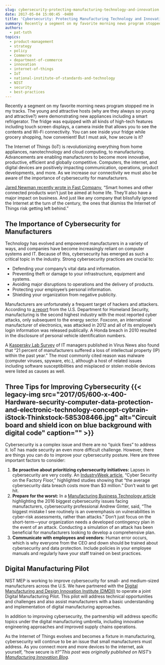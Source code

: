```yaml
---
slug: cybersecurity-protecting-manufacturing-technology-and-innovation
date: 2017-05-04 15:00:45 -0400
title: 'Cybersecurity: Protecting Manufacturing Technology and Innovation'
summary: Recently a segment on my favorite morning news program stopped me in my tracks. The young and attractive hosts (why are they always so young and attractive?) were demonstrating new appliances including a smart refrigerator. The fridge was equipped with all kinds of high-tech features including touch screen displays, a camera inside that allows you
authors:
  - pat-toth
topics:
  - product-management
  - strategy
  - policy
  - Commerce
  - department-of-commerce
  - innovation
  - internet-of-things
  - IoT
  - national-institute-of-standards-and-technology
  - NIST
  - security
  - best-practices
---
```


Recently a segment on my favorite morning news program stopped me in my tracks. The young and attractive hosts (why are they always so young and attractive?) were demonstrating new appliances including a smart refrigerator. The fridge was equipped with all kinds of high-tech features including touch screen displays, a camera inside that allows you to see the contents and Wi-Fi connectivity. You can see inside your fridge while grocery shopping, how convenient! But I must ask, how secure is it?

The Internet of Things (IoT) is revolutionizing everything from home appliances, nanotechnology and cloud computing, to manufacturing. Advancements are enabling manufacturers to become more innovative, productive, efficient and globally competitive. Computers, the internet, and digital devices are positively impacting communication, operations, product developments, and more. As we increase our connectivity we must also be aware of the importance of cybersecurity for manufacturers.

<a href="http://www.fastcompany.com/3044375/sector-forecasting/the-future-of-the-internet-of-things-is-like-the-internet-of-the-1990s" target="_blank" rel="noopener noreferrer">Jared Newman recently wrote in Fast Company</a>, “Smart homes and other connected products won’t just be aimed at home life. They’ll also have a major impact on business. And just like any company that blissfully ignored the Internet at the turn of the century, the ones that dismiss the Internet of Things risk getting left behind.”

## The Importance of Cybersecurity for Manufacturers

Technology has evolved and empowered manufacturers in a variety of ways, and companies have become increasingly reliant on computer systems and IT. Because of this, cybersecurity has emerged as such a critical topic in the industry. Strong cybersecurity practices are crucial to:

  * Defending your company’s vital data and information.
  * Preventing theft or damage to your infrastructure, equipment and systems.
  * Avoiding major disruptions to operations and the delivery of products.
  * Protecting your employee’s personal information.
  * Shielding your organization from negative publicity.

Manufacturers are unfortunately a frequent target of hackers and attackers. According to <a href="http://www.iot-now.com/2015/03/12/30962-energy-sector-stays-top-of-the-list-of-us-industries-under-cyber-attack-says-homeland-security-report/" target="_blank" rel="noopener noreferrer">a report</a> from the U.S. Department for Homeland Security, manufacturing is the second highest industry with the most reported cyber attacks, only subsequent to the energy sector. Foxconn, an international manufacturer of electronics, was attacked in 2012 and all of its employee’s login information was released publically. A Honda breach in 2010 resulted in the disclosure of personal vehicle identification numbers.

A <a href="http://www.areadevelopment.com/AssetManagement/Q3-2014/manufacturing-intellectial-property-security-risk-2162611.shtml" target="_blank" rel="noopener noreferrer">Kaspersky Lab Survey</a> of IT managers published in Virus News also found that “21 percent of manufacturers suffered a loss of intellectual property (IP) within the past year.” The most commonly cited reason was malware (computer viruses, spyware, etc.), although a host of related issues including software susceptibilities and misplaced or stolen mobile devices were listed as causes as well.

## Three Tips for Improving Cybersecurity {{< legacy-img src="2017/05/600-x-400-Hardware-security-computer-data-protection-and-electronic-technology-concept-cybrain-iStock-Thinkstock-585308466.jpg" alt="Circuit board and shield icon on blue background with digital code" caption="" >}} 

Cybersecurity is a complex issue and there are no “quick fixes” to address it. IoT has made security an even more difficult challenge. However, there are things you can do to improve your cybersecurity posture. Here are three important factors to consider:

  1. **Be proactive about prioritizing cybersecurity initiatives:** Lapses in cybersecurity are very costly. An <a href="http://www.industryweek.com/technology/cybersecurity-factory-floor" target="_blank" rel="noopener noreferrer">IndustryWeek article</a>, “Cyber Security on the Factory Floor,” highlighted studies showing that “the average cybersecurity data breach costs more than $3 million.” Don’t wait to get hit.
  2. **Prepare for the worst:** In a <a href="http://www.mbtmag.com/article/2016/01/biggest-cybersecurity-problems-facing-manufacturing-2016" target="_blank" rel="noopener noreferrer">Manufacturing Business Technology article</a> highlighting the 2016 biggest cybersecurity issues facing manufacturers, cybersecurity professional Andrew Ginter, said, “The biggest mistake I see routinely is an overemphasis on vulnerabilities in cyber-risk assessments, rather than attacks.” Don’t just focus on the short-term—your organization needs a developed contingency plan in the event of an attack. Conducting a simulation of an attack has been beneficial for manufacturers looking to develop a comprehensive plan.
  3. **Communicate with employees and vendors:** Human error occurs, which is why everyone from the CEO and down should be trained about cybersecurity and data protection. Include policies in your employee manuals and regularly have your staff trained on best practices.

## Digital Manufacturing Pilot

NIST MEP is working to improve cybersecurity for small- and medium-sized manufacturers across the U.S. We have partnered with the <a href="http://www.uilabs.org/innovation-platforms/manufacturing/" target="_blank" rel="noopener noreferrer">Digital Manufacturing and Design Innovation Institute (DMDII)</a> to operate a joint Digital Manufacturing Pilot. This pilot will address technical opportunities and challenges and also assist manufacturers with a basic understanding and implementation of digital manufacturing approaches.

In addition to improving cybersecurity, the partnership will address specific topics under the digital manufacturing umbrella, including innovative engineering approaches and improved supply chains operations.

As the Internet of Things evolves and becomes a fixture in manufacturing, cybersecurity will continue to be an issue that small manufacturers must address. As you connect more and more devices to the internet, ask yourself, “how secure is it?”_This post was originally published on NIST&#8217;s <a href="http://nistmep.blogs.govdelivery.com/cybersecurity-protecting-manufacturing-technology-and-innovation/" target="_blank" rel="noopener noreferrer">Manufacturing Innovation Blog</a>._